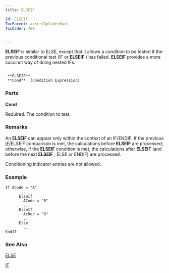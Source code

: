 ```yaml
---
title: ELSEIF

Id: ELSEIF
TocParent: aerLrfOpCodesMain
TocOrder: 760


---
```


**ELSEIF** is similar to ELSE, except that it allows a condition to be tested if the previous conditional test (IF or **ELSEIF** ) has failed. **ELSEIF** provides a more succinct way of doing nested IFs. 

```

 **ELSEIF** 
 **Cond**  (Condition Expression)
```

### Parts

**Cond** 

Required. The condition to test.


### Remarks
An **ELSEIF** can appear only within the context of an IF/ENDIF. If the previous [IF](IF.html)/ELSEIF comparison is met, the calculations before **ELSEIF** are processed; otherwise, if the **ELSEIF** condition is met, the calculations after **ELSEIF** (and before the next **ELSEIF** , ELSE or ENDIF) are processed. 

Conditioning indicator entries are not allowed.

### Example

```
If ACode = "A"
      ...
      ElseIf
        ACode = "B"
        ...
      ElseIf 
        AcRec = "D"
        ...
      Else
        ...
EndIf 
```

### See Also
[ELSE](ELSE.html)

[IF](IF.html) 
